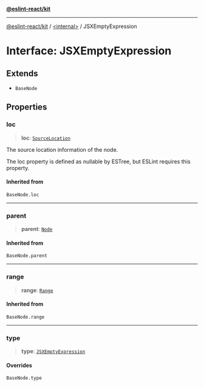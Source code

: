 [**@eslint-react/kit**](../../README.md)

***

[@eslint-react/kit](../../README.md) / [\<internal\>](../README.md) / JSXEmptyExpression

# Interface: JSXEmptyExpression

## Extends

- `BaseNode`

## Properties

### loc

> **loc**: [`SourceLocation`](SourceLocation.md)

The source location information of the node.

The loc property is defined as nullable by ESTree, but ESLint requires this property.

#### Inherited from

`BaseNode.loc`

***

### parent

> **parent**: [`Node`](../type-aliases/Node.md)

#### Inherited from

`BaseNode.parent`

***

### range

> **range**: [`Range`](../type-aliases/Range.md)

#### Inherited from

`BaseNode.range`

***

### type

> **type**: [`JSXEmptyExpression`](../README.md#jsxemptyexpression)

#### Overrides

`BaseNode.type`
